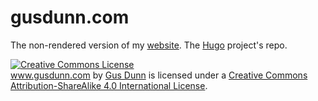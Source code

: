 # gusdunn.com

The non-rendered version of my [website](https://www.gusdunn.com). The [Hugo](https://gohugo.io/) project's repo.

<a rel="license" href="http://creativecommons.org/licenses/by-sa/4.0/"><img alt="Creative Commons License" style="border-width:0" src="https://i.creativecommons.org/l/by-sa/4.0/88x31.png" /></a><br /><span xmlns:dct="http://purl.org/dc/terms/" property="dct:title">www.gusdunn.com</span> by <a xmlns:cc="http://creativecommons.org/ns#" href="https://github.com/gusdunn/gusdunn.github.io" property="cc:attributionName" rel="cc:attributionURL">Gus Dunn</a> is licensed under a <a rel="license" href="http://creativecommons.org/licenses/by-sa/4.0/">Creative Commons Attribution-ShareAlike 4.0 International License</a>.
